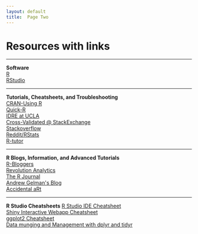 ```yaml
---
layout: default
title:  Page Two
---
```


# Resources with links

****

**Software**  
[R](https://cran.r-project.org/)          
[RStudio](https://www.rstudio.com/)  

****

**Tutorials, Cheatsheets, and Troubleshooting**  
[CRAN-Using R](https://cran.r-project.org/doc/contrib/usingR.pdf)  
[Quick-R](http://www.statmethods.net/)  
[IDRE at UCLA](http://www.ats.ucla.edu/stat/r/)  
[Cross-Validated @ StackExchange](http://stats.stackexchange.com/)  
[Stackoverflow](http://stackoverflow.com/)   
[Reddit/RStats](https://www.reddit.com/r/rstats)  
[R-tutor](http://www.r-tutor.com/)


****

**R Blogs, Information, and Advanced Tutorials**  
[R-Bloggers](http://www.r-bloggers.com/)  
[Revolution Analytics](http://blog.revolutionanalytics.com/)  
[The R Journal](https://journal.r-project.org/)  
[Andrew Gelman's Blog](http://andrewgelman.com/)  
[Accidental aRt](http://accidental-art.tumblr.com/)

****

**R Studio Cheatsheets**
[R Studio IDE Cheatsheet](http://www.rstudio.com/wp-content/uploads/2016/01/rstudio-IDE-cheatsheet.pdf)  
[Shiny Interactive Webapp Cheatsheet](http://www.rstudio.com/wp-content/uploads/2016/01/shiny-cheatsheet.pdf)  
[ggplot2 Cheatsheet](http://www.rstudio.com/wp-content/uploads/2015/12/ggplot2-cheatsheet-2.0.pdf)  
[Data munging and Management with dplyr and tidyr](http://www.rstudio.com/wp-content/uploads/2015/02/data-wrangling-cheatsheet.pdf) 

